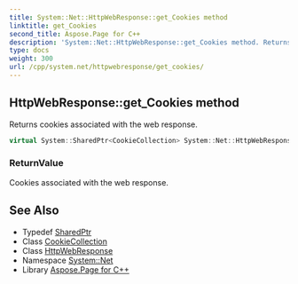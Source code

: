 ```yaml
---
title: System::Net::HttpWebResponse::get_Cookies method
linktitle: get_Cookies
second_title: Aspose.Page for C++
description: 'System::Net::HttpWebResponse::get_Cookies method. Returns cookies associated with the web response in C++.'
type: docs
weight: 300
url: /cpp/system.net/httpwebresponse/get_cookies/
---
```

## HttpWebResponse::get_Cookies method


Returns cookies associated with the web response.

```cpp
virtual System::SharedPtr<CookieCollection> System::Net::HttpWebResponse::get_Cookies()
```


### ReturnValue

Cookies associated with the web response.

## See Also

* Typedef [SharedPtr](../../../system/sharedptr/)
* Class [CookieCollection](../../cookiecollection/)
* Class [HttpWebResponse](../)
* Namespace [System::Net](../../)
* Library [Aspose.Page for C++](../../../)
